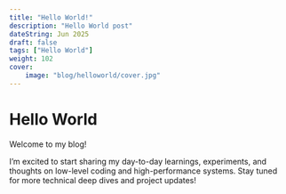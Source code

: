 ```yaml
---
title: "Hello World!"
description: "Hello World post"
dateString: Jun 2025
draft: false
tags: ["Hello World"]
weight: 102
cover:
    image: "blog/helloworld/cover.jpg"
---
```

# Hello World

Welcome to my blog!

I’m excited to start sharing my day-to-day learnings, experiments, and thoughts on low-level coding and high-performance systems. Stay tuned for more technical deep dives and project updates!